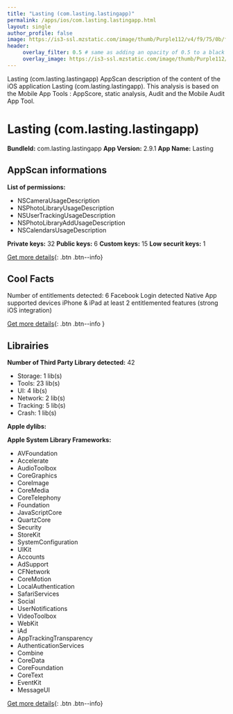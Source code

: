 ```yaml
---
title: "Lasting (com.lasting.lastingapp)"
permalink: /apps/ios/com.lasting.lastingapp.html
layout: single
author_profile: false
image: https://is3-ssl.mzstatic.com/image/thumb/Purple112/v4/f9/75/0b/f9750ba0-14ac-94b5-d2ab-a4cf7d5f803b/AppIcon-LC-1x_U007emarketing-0-10-0-85-220.png/512x512bb.jpg
header: 
     overlay_filter: 0.5 # same as adding an opacity of 0.5 to a black background
     overlay_image: https://is3-ssl.mzstatic.com/image/thumb/Purple112/v4/f9/75/0b/f9750ba0-14ac-94b5-d2ab-a4cf7d5f803b/AppIcon-LC-1x_U007emarketing-0-10-0-85-220.png/512x512bb.jpg
---
```

Lasting (com.lasting.lastingapp) AppScan description of the content of the iOS application Lasting (com.lasting.lastingapp). This analysis is based on the Mobile App Tools : AppScore, static analysis, Audit and the Mobile Audit App Tool.

# Lasting (com.lasting.lastingapp)

**BundleId:** com.lasting.lastingapp
**App Version:** 2.9.1
**App Name:** Lasting


## AppScan informations 

**List of permissions:** 
- NSCameraUsageDescription
- NSPhotoLibraryUsageDescription
- NSUserTrackingUsageDescription
- NSPhotoLibraryAddUsageDescription
- NSCalendarsUsageDescription
  
  
**Private keys:** 32
**Public keys:** 6
**Custom keys:** 15
**Low securit keys:** 1
  
[Get more details](/pricing.html){: .btn .btn--info}

## Cool Facts

Number of entitlements detected: 6
Facebook Login detected
Native App
supported devices iPhone & iPad
at least 2 entitlemented features (strong iOS integration)
  
[Get more details](/pricing.html){: .btn .btn--info }

## Librairies 
**Number of Third Party Library detected:** 42
- Storage: 1 lib(s)
- Tools: 23 lib(s)
- UI: 4 lib(s)
- Network: 2 lib(s)
- Tracking: 5 lib(s)
- Crash: 1 lib(s)


**Apple dylibs:**


**Apple System Library Frameworks:**
- AVFoundation
- Accelerate
- AudioToolbox
- CoreGraphics
- CoreImage
- CoreMedia
- CoreTelephony
- Foundation
- JavaScriptCore
- QuartzCore
- Security
- StoreKit
- SystemConfiguration
- UIKit
- Accounts
- AdSupport
- CFNetwork
- CoreMotion
- LocalAuthentication
- SafariServices
- Social
- UserNotifications
- VideoToolbox
- WebKit
- iAd
- AppTrackingTransparency
- AuthenticationServices
- Combine
- CoreData
- CoreFoundation
- CoreText
- EventKit
- MessageUI


  
[Get more details](/pricing.html){: .btn .btn--info}

